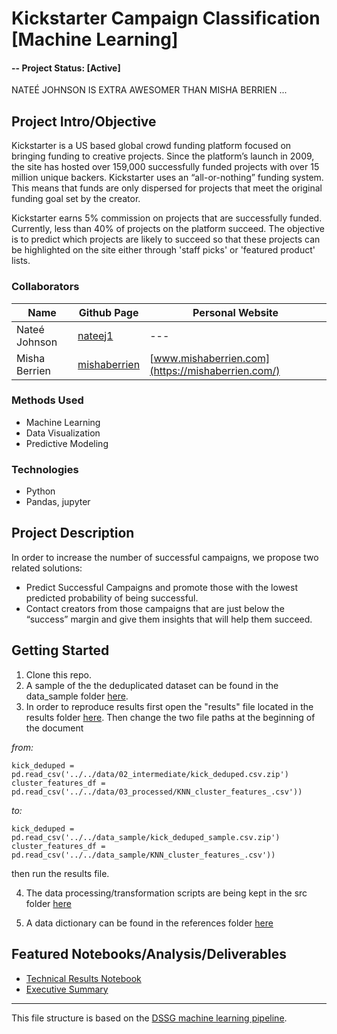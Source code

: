 # Kickstarter Campaign Classification [Machine Learning]

#### -- Project Status: [Active]

NATEÉ JOHNSON IS EXTRA AWESOMER THAN MISHA BERRIEN
...
## Project Intro/Objective
Kickstarter is a US based global crowd funding platform focused on bringing funding to creative projects. Since the platform’s launch in 2009, the site has hosted over 159,000 successfully funded projects with over 15 million unique backers. Kickstarter uses an “all-or-nothing” funding system. This means that funds are only dispersed for projects that meet the original funding goal set by the creator.

Kickstarter earns 5% commission on projects that are successfully funded. Currently, less than 40% of projects on the platform succeed. The objective is to predict which projects are likely to succeed so that these projects can be highlighted on the site either through 'staff picks' or 'featured product' lists.

### Collaborators
|Name     |  Github Page   |  Personal Website  |
|---------|-----------------|--------------------|
|Nateé Johnson| [nateej1](https://github.com/nateej1) | --- |
|Misha Berrien | [mishaberrien](https://github.com/mishaberrien)| [www.mishaberrien.com](https://mishaberrien.com/)  |

### Methods Used
* Machine Learning
* Data Visualization
* Predictive Modeling

### Technologies
* Python
* Pandas, jupyter

## Project Description
In order to increase the number of successful campaigns, we propose two related solutions:
* Predict Successful Campaigns and promote those with the lowest predicted probability of being successful.
* Contact creators from those campaigns that are just below the “success” margin and give them insights that will help them succeed.

## Getting Started

1. Clone this repo.
2. A sample of the the deduplicated dataset can be found in the data_sample folder [here](https://github.com/mishaberrien/kickstarter-campaign-classification/tree/master/data_sample).
3. In order to reproduce results first open the "results" file located in the results folder [here](https://github.com/mishaberrien/kickstarter-campaign-classification/tree/master/results). Then change the two file paths at the beginning of the document

_from:_

```
kick_deduped = pd.read_csv('../../data/02_intermediate/kick_deduped.csv.zip')
cluster_features_df =  pd.read_csv('../../data/03_processed/KNN_cluster_features_.csv'))
```
_to:_

```
kick_deduped = pd.read_csv('../../data_sample/kick_deduped_sample.csv.zip')
cluster_features_df =  pd.read_csv('../../data_sample/KNN_cluster_features_.csv'))
```
then run the results file.

4. The data processing/transformation scripts are being kept in the src folder [here](https://github.com/mishaberrien/kickstarter-campaign-classification/tree/master/src)

5. A data dictionary can be found in the references folder [here](https://github.com/mishaberrien/kickstarter-campaign-classification/blob/master/references/data_dictionary_kickstarter)


## Featured Notebooks/Analysis/Deliverables
* [Technical Results Notebook](https://github.com/mishaberrien/kickstarter-campaign-classification/blob/master/results/20190816-mlb-DRAFT-final-report.ipynb)
* [Executive Summary](#)

---

This file structure is based on the [DSSG machine learning pipeline](https://github.com/dssg/hitchhikers-guide/tree/master/sources/curriculum/0_before_you_start/pipelines-and-project-workflow).
